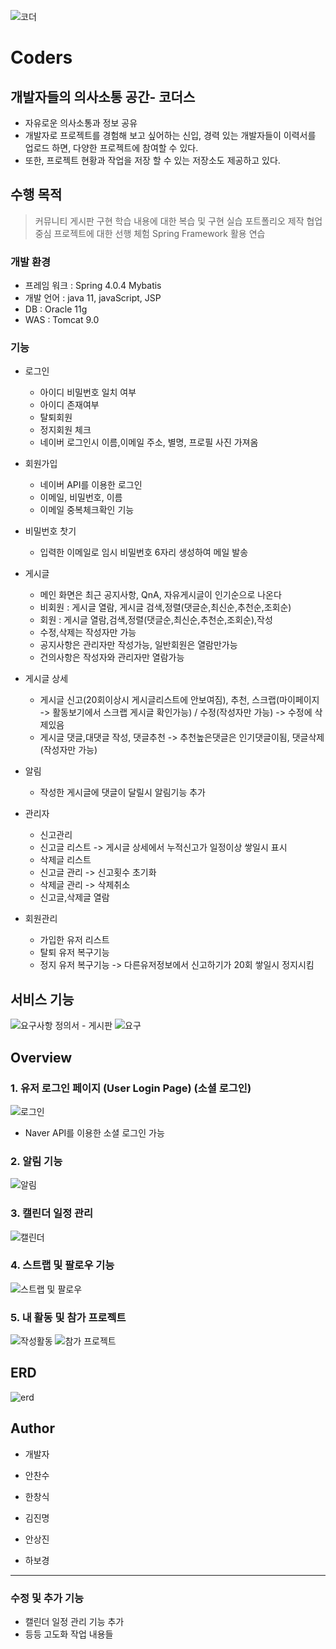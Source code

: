 ﻿
 
![코더]( https://user-images.githubusercontent.com/83687868/157148403-f140fb5b-e8e9-4d55-9452-2ce54a0c2ae1.png )
#  Coders

## 개발자들의 의사소통 공간- 코더스

- 자유로운 의사소통과 정보 공유
- 개발자로 프로젝트를 경험해 보고 싶어하는 신입, 경력 있는 개발자들이 이력서를 업로드 하면, 다양한 프로젝트에 참여할 수 있다. 
- 또한, 프로젝트 현황과 작업을 저장 할 수 있는 저장소도 제공하고 있다.





## 수행 목적
> 커뮤니티 게시판 구현
> 학습 내용에 대한 복습 및 구현 실습 포트폴리오 제작 
> 협업중심 프로젝트에 대한 선행 체험 Spring Framework 활용 연습
>


### 개발 환경

 - 프레임 워크 : Spring 4.0.4 Mybatis  
 - 개발 언어 : java 11, javaScript, JSP  
 - DB : Oracle 11g  
 - WAS : Tomcat 9.0


### 기능

 - 로그인
   - 아이디 비밀번호 일치 여부
   - 아이디 존재여부
   - 탈퇴회원
   - 정지회원 체크
   - 네이버 로그인시 이름,이메일 주소, 별명, 프로필 사진 가져옴
 - 회원가입
   - 네이버 API를 이용한 로그인
   - 이메일, 비밀번호, 이름
   - 이메일 중복체크확인 기능
 - 비밀번호 찻기
   - 입력한 이메일로 임시 비밀번호 6자리 생성하여 메일 발송 
 - 게시글 
   - 메인 화면은 최근 공지사항, QnA, 자유게시글이 인기순으로 나온다
   - 비회원 : 게시글 열람, 게시글 검색,정렬(댓글순,최신순,추천순,조회순)
   - 회원 : 게시글 열람,검색,정렬(댓글순,최신순,추천순,조회순),작성
   - 수정,삭제는 작성자만 가능
   - 공지사항은 관리자만 작성가능, 일반회원은 열람만가능
   - 건의사항은 작성자와 관리자만 열람가능
 - 게시글 상세
   - 게시글 신고(20회이상시 게시글리스트에 안보여짐), 추천, 스크랩(마이페이지 -> 활동보기에서 스크랩 게시글 확인가능) / 수정(작성자만 가능) -> 수정에 삭제있음
   - 게시글 댓글,대댓글 작성, 댓글추천 -> 추천높은댓글은 인기댓글이됨, 댓글삭제(작성자만 가능)

 - 알림
   - 작성한 게시글에 댓글이 달릴시 알림기능 추가

 - 관리자
   - 신고관리
   - 신고글 리스트 -> 게시글 상세에서 누적신고가 일정이상 쌓일시 표시
   - 삭제글 리스트
   - 신고글 관리 -> 신고횟수 초기화
   - 삭제글 관리 -> 삭제취소
   - 신고글,삭제글 열람

 - 회원관리
   - 가입한 유저 리스트
   - 탈퇴 유저 복구기능
   - 정지 유저 복구기능 -> 다른유저정보에서 신고하기가 20회 쌓일시 정지시킴

## 서비스 기능
![요구사항 정의서 - 게시판](https://user-images.githubusercontent.com/83687868/157583397-9ce88786-0832-486d-9467-24b78cf83ea1.PNG)
![요구](https://user-images.githubusercontent.com/83687868/157583419-e72d1396-755d-4474-b36f-3b5b7faf6e4c.PNG)


## Overview
### 1. 유저 로그인 페이지 (User Login Page) (소셜 로그인)
![로그인](https://user-images.githubusercontent.com/83687868/157585104-a985f5b4-e6d0-4876-a820-280c43799e6d.PNG)
- Naver API를 이용한 소셜 로그인 가능
### 2.  알림 기능

![알림](https://user-images.githubusercontent.com/83687868/157589816-01e8d915-4315-4382-9498-7b7d06865266.PNG)

### 3. 캘린더 일정 관리
![캘린더](https://user-images.githubusercontent.com/83687868/157590015-5b3e437e-8f4d-46b4-b146-7cc6b36689e8.PNG)
### 4. 스트랩 및 팔로우 기능
![스트랩 및 팔로우](https://user-images.githubusercontent.com/83687868/157590330-4f4ef463-0698-4da6-958d-83edb2535043.PNG)

### 5. 내 활동 및 참가 프로젝트
![작성활동](https://user-images.githubusercontent.com/83687868/157590380-0134f7ac-2584-441c-95ea-1d975c6f892a.PNG)
![참가 프로젝트](https://user-images.githubusercontent.com/83687868/157590433-2d42d4c6-6f09-43ac-b030-8a40937f48e2.PNG)

## ERD

![erd](https://user-images.githubusercontent.com/83687868/157590560-3d99c724-1d59-4ccf-9b3b-6776b1c69653.png)


## Author
- 개발자
 
- 안찬수
- 한창식
- 김진명
- 안상진
- 하보경
--------------------------------
### 수정 및 추가 기능

- 캘린더 일정 관리 기능 추가
- 등등 고도화 작업 내용들
